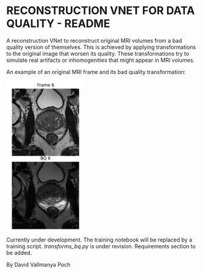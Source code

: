 # RECONSTRUCTION VNET FOR DATA QUALITY - README

A reconstruction VNet to reconstruct original MRI volumes from a bad quality version of themselves. This is achieved by applying transformations to the original image that worsen its quality. These transformations try to simulate real artifacts or inhomogenities that might appear in MRI volumes. 

An example of an original MRI frame and its bad quality transformation:

<!---
![Example Preview](https://github.com//fabibombo/rec_vnet_quality/blob/main/pictures/bad_quality_example.png?raw=true)
-->

<img src="https://github.com/fabibombo/rec_vnet_quality/blob/main/pictures/bad_quality_example.png?raw=true" alt="Example Preview" width="200">

Currently under development. The training notebook will be replaced by a training script. *transforms_bq.py* is under revision. Requirements section to be added.

By David Vallmanya Poch
